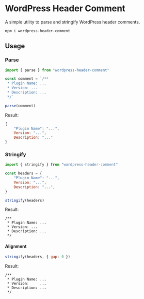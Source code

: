 # WordPress Header Comment

A simple utility to parse and stringify WordPress header comments.

```bash
npm i wordpress-header-comment
```

## Usage

### Parse

```js
import { parse } from "wordpress-header-comment"

const comment = `/**
 * Plugin Name: ...
 * Version: ...
 * Description: ...
 */`

parse(comment)
```

Result:

```js
{
    "Plugin Name": "...",
    Version: "...",
    Description: "..."
}
```

### Stringify

```js
import { stringify } from "wordpress-header-comment"

const headers = {
    "Plugin Name": "...",
    Version: "...",
    Description: "...",
}

stringify(headers)
```

Result:

```
/**
 * Plugin Name: ...
 * Version: ...
 * Description: ...
 */
```

#### Alignment

```js
stringify(headers, { gap: 0 })
```

Result:

```
/**
 * Plugin Name: ...
 * Version:     ...
 * Description: ...
 */
```
